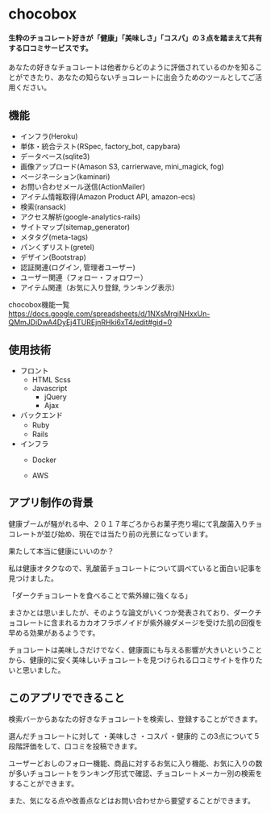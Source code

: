 # chocobox

#### 生粋のチョコレート好きが「健康」「美味しさ」「コスパ」の３点を踏まえて共有する口コミサービスです。

あなたの好きなチョコレートは他者からどのように評価されているのかを知ることができたり、あなたの知らないチョコレートに出会うためのツールとしてご活用ください。

## 機能

- インフラ(Heroku)
- 単体・統合テスト(RSpec, factory_bot, capybara)　
- データベース(sqlite3)
- 画像アップロード(Amason S3, carrierwave, mini_magick, fog)
- ページネーション(kaminari)
- お問い合わせメール送信(ActionMailer)
- アイテム情報取得(Amazon Product API, amazon-ecs)
- 検索(ransack)
- アクセス解析(google-analytics-rails)
- サイトマップ(sitemap_generator)
- メタタグ(meta-tags)
- パンくずリスト(gretel)
- デザイン(Bootstrap)
- 認証関連(ログイン, 管理者ユーザー)
- ユーザー関連（フォロー・フォロワー）
- アイテム関連（お気に入り登録, ランキング表示）

chocobox機能一覧
https://docs.google.com/spreadsheets/d/1NXsMrgiNHxxUn-QMmJDiDwA4DyEj4TUREjnRHki6xT4/edit#gid=0

## 使用技術
- フロント
    - HTML Scss 
    - Javascript
        - jQuery
        - Ajax
- バックエンド
    - Ruby　
    - Rails 
- インフラ
    - Docker
         
    - AWS
    
## アプリ制作の背景
健康ブームが騒がれる中、２０１７年ごろからお菓子売り場にて乳酸菌入りチョコレートが並び始め、現在では当たり前の光景になっています。

果たして本当に健康にいいのか？

私は健康オタクなので、乳酸菌チョコレートについて調べていると面白い記事を見つけました。

「ダークチョコレートを食べることで紫外線に強くなる」

まさかとは思いましたが、そのような論文がいくつか発表されており、ダークチョコレートに含まれるカカオフラボノイドが紫外線ダメージを受けた肌の回復を早める効果があるようです。

チョコレートは美味しさだけでなく、健康面にも与える影響が大きいということから、健康的に安く美味しいチョコレートを見つけられる口コミサイトを作りたいと思いました。

## このアプリでできること
検索バーからあなたの好きなチョコレートを検索し、登録することができます。

選んだチョコレートに対して
・美味しさ
・コスパ
・健康的
この3点について５段階評価をして、口コミを投稿できます。

ユーザーどおしのフォロー機能、商品に対するお気に入り機能、お気に入りの数が多いチョコレートをランキング形式で確認、チョコレートメーカー別の検索をすることができます。

また、気になる点や改善点などはお問い合わせから要望することができます。
